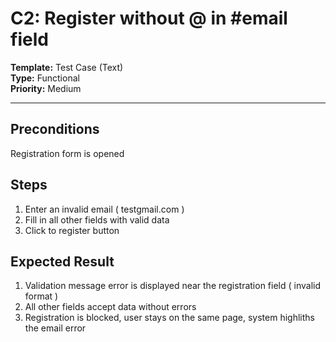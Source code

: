 # C2: Register without @ in #email field

**Template:** Test Case (Text)  
**Type:** Functional  
**Priority:** Medium  

---

## Preconditions
Registration form is opened

## Steps
1. Enter an invalid email ( testgmail.com )
2. Fill in all other fields with valid data
3. Click to register button

## Expected Result
1. Validation message error is displayed near the registration field ( invalid format )
2. All other fields accept data without errors
3. Registration is blocked, user stays on the same page, system highliths the email error
